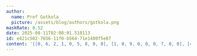 ```yaml
---
author:
  name: Prof Gotkola
  picture: /assets/blog/authors/gotkola.png
maskRate: 0.52
date: 2025-08-11T02:00:01.510113
id: e421c502-7656-11f0-b564-71e1480f5e87
content: '[[0, 6, 2, 1, 0, 5, 8, 0, 0], [1, 0, 9, 0, 0, 0, 7, 0, 0], [4, 3, 5, 7, 6, 0, 9, 0, 2], [6, 0, 0, 3, 0, 0, 0, 9, 8], [8, 0, 0, 0, 4, 6, 2, 0, 0], [2, 0, 7, 0, 0, 0, 0, 3, 0], [0, 7, 0, 0, 0, 0, 0, 0, 9], [0, 0, 8, 0, 1, 0, 3, 0, 0], [3, 4, 6, 2, 5, 0, 1, 8, 7]]'
---
```

